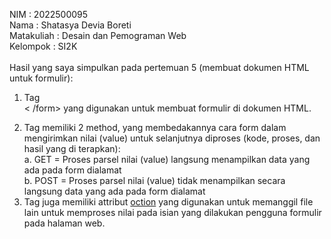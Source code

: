 NIM : 2022500095<br>
Nama : Shatasya Devia Boreti<br>
Matakuliah : Desain dan Pemograman Web<br>
Kelompok : SI2K<br>
<br>
Hasil yang saya simpulkan pada pertemuan 5 (membuat dokumen HTML untuk formulir):<br>
1. Tag <form>< /form> yang digunakan untuk membuat formulir di dokumen HTML.<br>
2. Tag <form> memiliki 2 method, yang membedakannya cara form dalam mengirimkan nilai (value) untuk selanjutnya diproses (kode, proses, dan hasil yang di terapkan):<br>
    a. GET = Proses parsel nilai (value) langsung menampilkan data yang ada pada form dialamat<br>
    b. POST = Proses parsel nilai (value) tidak menampilkan secara langsung data yang ada pada form dialamat<br>
  3. Tag <form> juga memiliki attribut <u>oction</u> yang digunakan untuk memanggil file lain untuk memproses nilai pada isian yang dilakukan pengguna formulir pada halaman web.<br>
